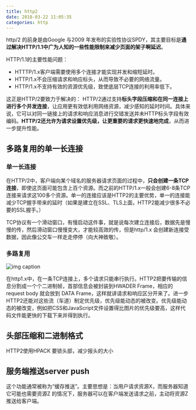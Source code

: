 ```yaml
---
title: http2
date: 2018-03-22 11:05:35
categories: http
---
```

http/2 的前身是由Google 与2009 年发布的实验性协议SPDY，其主要目标是**通过解决HTTP/1.1中广为人知的一些性能限制来减少页面的架子啊延迟**。

<!--more-->


HTTP/1.1的主要性能问题：
- HTTTP/1.x客户端需要使用多个连接才能实现并发和缩短延时。
- HTTP/1.x不会压缩请求和响应标头，从而导致不必要的网络流量。
- HTTP/1.x不支持有效的资源优先级，致使底层TCP连接的利用率低下。

这正是HTTP/2要致力于解决的：
HTTP/2通过支持**标头字段压缩和在同一连接上进行多个并发连接**，让应用更有效低利用网络资源，减少感知的延时时间。具体来说，它可以对同一链接上的请求和响应消息进行交错发送并未HTTP标头字段有效编码。**HTTP/2还允许为请求设置优先级，让更重要的请求更快速地完成**，从而进一步提升性能。

## 多路复用的单一长连接

### 单一长连接
在HTTP/2中，客户端向某个域名的服务器请求页面的过程中，**只会创建一条TCP连接**，即使这页面可能包含上百个资源。而之前的HTTP/1.x一般会创建6-8条TCP连接来请求这100多个资源。单一的连接应该是HTTP2的主要优势，单一的连接能减少TCP握手带来的延时（如果是建立在SSL、TLS上面，HTTP2能减少很多不必要的SSL握手。）

TCP协议有一个滑动窗口，有慢启动这件事，就是说每次建立连接后，数据先是慢慢的传，然后滑动窗口慢慢变大，才能较高效的传，但是http/1.x 会创建新连接受数据，因此像公交车一样走走停停（向大神致敬）。

### 多路复用
![img caption](/images/common/http2_1.jpg)

在http1.x中，在一条TCP连接上，多个请求只能串行执行。HTTP2把要传输的信息分割成一个个二进制帧，首部信息会被封装到HWADER Frame，相应的request body 就会放到 DATA Frame，这样就讲请求和响应区分开来了。进一步HTTP2还能对这些流（车道）制定优先级，优先级能动态的被改变。优先级能动态的被改变，例如把CSS和JavaScript文件设置得比图片的优先级要高，这样代码文件能更快的下载下来并得到执行。

## 头部压缩和二进制格式

HTTP2使用HPACK 要锁头部，减少报头的大小

## 服务端推送server push
这个功能通常被称为“缓存推送”。主要思想是：当用户请求资源X，而服务器知道它可能也需要资源Z 的情况下，服务器可以在客户端发送请求之前，主动将资源Z推送给客户端。